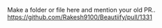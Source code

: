 Make a folder or file here and mention your old PR..
https://github.com/Rakesh9100/Beautiify/pull/1331
